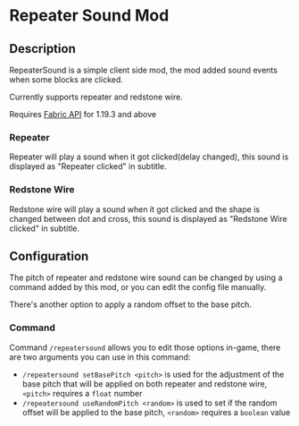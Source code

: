 # Repeater Sound Mod

## Description

RepeaterSound is a simple client side mod, the mod added sound events when some blocks are clicked.

Currently supports repeater and redstone wire.

Requires [Fabric API](https://modrinth.com/mod/fabric-api) for 1.19.3 and above

### Repeater

Repeater will play a sound when it got clicked(delay changed), this sound is displayed as "Repeater clicked" in subtitle.

### Redstone Wire

Redstone wire will play a sound when it got clicked and the shape is changed between dot and cross, this sound is displayed as "Redstone Wire clicked" in subtitle.

## Configuration

The pitch of repeater and redstone wire sound can be changed by using a command added by this mod, or you can edit the config file manually.

There's another option to apply a random offset to the base pitch.

### Command

Command `/repeatersound` allows you to edit those options in-game, there are two arguments you can use in this command:
- `/repeatersound setBasePitch <pitch>` is used for the adjustment of the base pitch that will be applied on both repeater and redstone wire, `<pitch>` requires a `float` number
- `/repeatersound useRandomPitch <random>` is used to set if the random offset will be applied to the base pitch, `<random>` requires a `boolean` value
